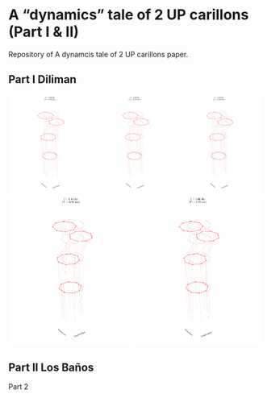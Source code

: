 # A “dynamics” tale of 2 UP carillons (Part I & II)

Repository of A dynamcis tale of 2 UP carillons paper.

## Part I Diliman

<img src="/readme_assets/100dpi-SSI_COV-1.8070800621402687.gif" width="32.5%" alt="Description of gif 1">
<img src="/readme_assets/100dpi-SSI_COV-1.8070800621402687.gif" width="32.5%" alt="Description of gif 1">
<img src="/readme_assets/100dpi-SSI_COV-1.8070800621402687.gif" width="32.5%" alt="Description of gif 1">

<img src="/readme_assets/100dpi-SSI_COV-1.8070800621402687.gif" width="49.1%" alt="Description of gif 1">
<img src="/readme_assets/100dpi-SSI_COV-1.8070800621402687.gif" width="49.1%" alt="Description of gif 1">

## Part II Los Baños

Part 2